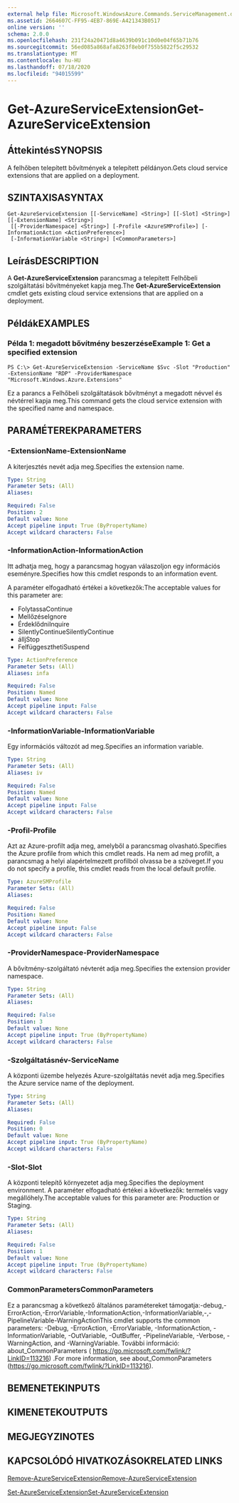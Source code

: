 ```yaml
---
external help file: Microsoft.WindowsAzure.Commands.ServiceManagement.dll-Help.xml
ms.assetid: 2664607C-FF95-4EB7-869E-A421343B0517
online version: ''
schema: 2.0.0
ms.openlocfilehash: 231f24a20471d8a4639b091c10d0e04f65b71b76
ms.sourcegitcommit: 56ed085a868afa8263f8eb0f755b5822f5c29532
ms.translationtype: MT
ms.contentlocale: hu-HU
ms.lasthandoff: 07/18/2020
ms.locfileid: "94015599"
---
```

# <span data-ttu-id="117c5-101">Get-AzureServiceExtension</span><span class="sxs-lookup"><span data-stu-id="117c5-101">Get-AzureServiceExtension</span></span>

## <span data-ttu-id="117c5-102">Áttekintés</span><span class="sxs-lookup"><span data-stu-id="117c5-102">SYNOPSIS</span></span>
<span data-ttu-id="117c5-103">A felhőben telepített bővítmények a telepített példányon.</span><span class="sxs-lookup"><span data-stu-id="117c5-103">Gets cloud service extensions that are applied on a deployment.</span></span>

## <span data-ttu-id="117c5-104">SZINTAXISA</span><span class="sxs-lookup"><span data-stu-id="117c5-104">SYNTAX</span></span>

```
Get-AzureServiceExtension [[-ServiceName] <String>] [[-Slot] <String>] [[-ExtensionName] <String>]
 [[-ProviderNamespace] <String>] [-Profile <AzureSMProfile>] [-InformationAction <ActionPreference>]
 [-InformationVariable <String>] [<CommonParameters>]
```

## <span data-ttu-id="117c5-105">Leírás</span><span class="sxs-lookup"><span data-stu-id="117c5-105">DESCRIPTION</span></span>
<span data-ttu-id="117c5-106">A **Get-AzureServiceExtension** parancsmag a telepített Felhőbeli szolgáltatási bővítményeket kapja meg.</span><span class="sxs-lookup"><span data-stu-id="117c5-106">The **Get-AzureServiceExtension** cmdlet gets existing cloud service extensions that are applied on a deployment.</span></span>

## <span data-ttu-id="117c5-107">Példák</span><span class="sxs-lookup"><span data-stu-id="117c5-107">EXAMPLES</span></span>

### <span data-ttu-id="117c5-108">Példa 1: megadott bővítmény beszerzése</span><span class="sxs-lookup"><span data-stu-id="117c5-108">Example 1: Get a specified extension</span></span>
```
PS C:\> Get-AzureServiceExtension -ServiceName $Svc -Slot "Production" -ExtensionName "RDP" -ProviderNamespace "Microsoft.Windows.Azure.Extensions"
```

<span data-ttu-id="117c5-109">Ez a parancs a Felhőbeli szolgáltatások bővítményt a megadott névvel és névtérrel kapja meg.</span><span class="sxs-lookup"><span data-stu-id="117c5-109">This command gets the cloud service extension with the specified name and namespace.</span></span>

## <span data-ttu-id="117c5-110">PARAMÉTEREK</span><span class="sxs-lookup"><span data-stu-id="117c5-110">PARAMETERS</span></span>

### <span data-ttu-id="117c5-111">-ExtensionName</span><span class="sxs-lookup"><span data-stu-id="117c5-111">-ExtensionName</span></span>
<span data-ttu-id="117c5-112">A kiterjesztés nevét adja meg.</span><span class="sxs-lookup"><span data-stu-id="117c5-112">Specifies the extension name.</span></span>

```yaml
Type: String
Parameter Sets: (All)
Aliases: 

Required: False
Position: 2
Default value: None
Accept pipeline input: True (ByPropertyName)
Accept wildcard characters: False
```

### <span data-ttu-id="117c5-113">-InformationAction</span><span class="sxs-lookup"><span data-stu-id="117c5-113">-InformationAction</span></span>
<span data-ttu-id="117c5-114">Itt adhatja meg, hogy a parancsmag hogyan válaszoljon egy információs eseményre.</span><span class="sxs-lookup"><span data-stu-id="117c5-114">Specifies how this cmdlet responds to an information event.</span></span>

<span data-ttu-id="117c5-115">A paraméter elfogadható értékei a következők:</span><span class="sxs-lookup"><span data-stu-id="117c5-115">The acceptable values for this parameter are:</span></span>

- <span data-ttu-id="117c5-116">Folytassa</span><span class="sxs-lookup"><span data-stu-id="117c5-116">Continue</span></span>
- <span data-ttu-id="117c5-117">Mellőzése</span><span class="sxs-lookup"><span data-stu-id="117c5-117">Ignore</span></span>
- <span data-ttu-id="117c5-118">Érdeklődni</span><span class="sxs-lookup"><span data-stu-id="117c5-118">Inquire</span></span>
- <span data-ttu-id="117c5-119">SilentlyContinue</span><span class="sxs-lookup"><span data-stu-id="117c5-119">SilentlyContinue</span></span>
- <span data-ttu-id="117c5-120">állj</span><span class="sxs-lookup"><span data-stu-id="117c5-120">Stop</span></span>
- <span data-ttu-id="117c5-121">Felfüggesztheti</span><span class="sxs-lookup"><span data-stu-id="117c5-121">Suspend</span></span>

```yaml
Type: ActionPreference
Parameter Sets: (All)
Aliases: infa

Required: False
Position: Named
Default value: None
Accept pipeline input: False
Accept wildcard characters: False
```

### <span data-ttu-id="117c5-122">-InformationVariable</span><span class="sxs-lookup"><span data-stu-id="117c5-122">-InformationVariable</span></span>
<span data-ttu-id="117c5-123">Egy információs változót ad meg.</span><span class="sxs-lookup"><span data-stu-id="117c5-123">Specifies an information variable.</span></span>

```yaml
Type: String
Parameter Sets: (All)
Aliases: iv

Required: False
Position: Named
Default value: None
Accept pipeline input: False
Accept wildcard characters: False
```

### <span data-ttu-id="117c5-124">-Profil</span><span class="sxs-lookup"><span data-stu-id="117c5-124">-Profile</span></span>
<span data-ttu-id="117c5-125">Azt az Azure-profilt adja meg, amelyből a parancsmag olvasható.</span><span class="sxs-lookup"><span data-stu-id="117c5-125">Specifies the Azure profile from which this cmdlet reads.</span></span>
<span data-ttu-id="117c5-126">Ha nem ad meg profilt, a parancsmag a helyi alapértelmezett profilból olvassa be a szöveget.</span><span class="sxs-lookup"><span data-stu-id="117c5-126">If you do not specify a profile, this cmdlet reads from the local default profile.</span></span>

```yaml
Type: AzureSMProfile
Parameter Sets: (All)
Aliases: 

Required: False
Position: Named
Default value: None
Accept pipeline input: False
Accept wildcard characters: False
```

### <span data-ttu-id="117c5-127">-ProviderNamespace</span><span class="sxs-lookup"><span data-stu-id="117c5-127">-ProviderNamespace</span></span>
<span data-ttu-id="117c5-128">A bővítmény-szolgáltató névterét adja meg.</span><span class="sxs-lookup"><span data-stu-id="117c5-128">Specifies the extension provider namespace.</span></span>

```yaml
Type: String
Parameter Sets: (All)
Aliases: 

Required: False
Position: 3
Default value: None
Accept pipeline input: True (ByPropertyName)
Accept wildcard characters: False
```

### <span data-ttu-id="117c5-129">-Szolgáltatásnév</span><span class="sxs-lookup"><span data-stu-id="117c5-129">-ServiceName</span></span>
<span data-ttu-id="117c5-130">A központi üzembe helyezés Azure-szolgáltatás nevét adja meg.</span><span class="sxs-lookup"><span data-stu-id="117c5-130">Specifies the Azure service name of the deployment.</span></span>

```yaml
Type: String
Parameter Sets: (All)
Aliases: 

Required: False
Position: 0
Default value: None
Accept pipeline input: True (ByPropertyName)
Accept wildcard characters: False
```

### <span data-ttu-id="117c5-131">-Slot</span><span class="sxs-lookup"><span data-stu-id="117c5-131">-Slot</span></span>
<span data-ttu-id="117c5-132">A központi telepítő környezetet adja meg.</span><span class="sxs-lookup"><span data-stu-id="117c5-132">Specifies the deployment environment.</span></span>
<span data-ttu-id="117c5-133">A paraméter elfogadható értékei a következők: termelés vagy megállóhely.</span><span class="sxs-lookup"><span data-stu-id="117c5-133">The acceptable values for this parameter are: Production or Staging.</span></span>

```yaml
Type: String
Parameter Sets: (All)
Aliases: 

Required: False
Position: 1
Default value: None
Accept pipeline input: True (ByPropertyName)
Accept wildcard characters: False
```

### <span data-ttu-id="117c5-134">CommonParameters</span><span class="sxs-lookup"><span data-stu-id="117c5-134">CommonParameters</span></span>
<span data-ttu-id="117c5-135">Ez a parancsmag a következő általános paramétereket támogatja:-debug,-ErrorAction,-ErrorVariable,-InformationAction,-InformationVariable,-,-PipelineVariable-WarningAction</span><span class="sxs-lookup"><span data-stu-id="117c5-135">This cmdlet supports the common parameters: -Debug, -ErrorAction, -ErrorVariable, -InformationAction, -InformationVariable, -OutVariable, -OutBuffer, -PipelineVariable, -Verbose, -WarningAction, and -WarningVariable.</span></span> <span data-ttu-id="117c5-136">További információ: about_CommonParameters ( https://go.microsoft.com/fwlink/?LinkID=113216) .</span><span class="sxs-lookup"><span data-stu-id="117c5-136">For more information, see about_CommonParameters (https://go.microsoft.com/fwlink/?LinkID=113216).</span></span>

## <span data-ttu-id="117c5-137">BEMENETEK</span><span class="sxs-lookup"><span data-stu-id="117c5-137">INPUTS</span></span>

## <span data-ttu-id="117c5-138">KIMENETEK</span><span class="sxs-lookup"><span data-stu-id="117c5-138">OUTPUTS</span></span>

## <span data-ttu-id="117c5-139">MEGJEGYZI</span><span class="sxs-lookup"><span data-stu-id="117c5-139">NOTES</span></span>

## <span data-ttu-id="117c5-140">KAPCSOLÓDÓ HIVATKOZÁSOK</span><span class="sxs-lookup"><span data-stu-id="117c5-140">RELATED LINKS</span></span>

[<span data-ttu-id="117c5-141">Remove-AzureServiceExtension</span><span class="sxs-lookup"><span data-stu-id="117c5-141">Remove-AzureServiceExtension</span></span>](./Remove-AzureServiceExtension.md)

[<span data-ttu-id="117c5-142">Set-AzureServiceExtension</span><span class="sxs-lookup"><span data-stu-id="117c5-142">Set-AzureServiceExtension</span></span>](./Set-AzureServiceExtension.md)


